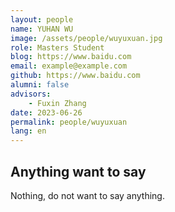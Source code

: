 ```yaml
---
layout: people
name: YUHAN WU
image: /assets/people/wuyuxuan.jpg
role: Masters Student
blog: https://www.baidu.com
email: example@example.com
github: https://www.baidu.com
alumni: false
advisors:
    - Fuxin Zhang
date: 2023-06-26
permalink: people/wuyuxuan
lang: en
---
```


## Anything want to say

Nothing, do not want to say anything.